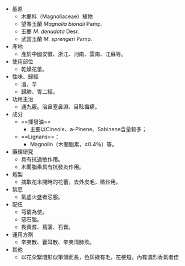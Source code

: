 - 基原
	- 木蘭科（Magnoliaceae）植物
	- 望春玉蘭 *Magnolia biondii* Pamp.
	- 玉蘭 *M. denudata* Desr.
	- 武當玉蘭 *M. sprengeri* Pamp.
- 產地
	- 產於中國安徽、浙江、河南、雲南、江蘇等。
- 使用部位
	- 乾燥花蕾。
- 性味、歸經
	- 溫，辛
	- 歸肺、胃二經。
- 功用主治
	- 通九竅。治鼻塞鼻淵、目眩齒痛。
- 成分
	- ==揮發油==
		- 主要以Cineole、a-Pinene、Sabinene含量較多；
	- ==Lignans==：
		- Magnolin（木蘭脂素，≥0.4％）等。
- 藥理研究
	- 具有抗過敏作用。
	- 木蘭脂素具有抗發炎作用。
- 炮製
	- 摘取花未開時的花蕾，去外皮毛，微炒用。
- 禁忌
	- 氣虚火盛者忌服。
- 配伍
	- 芎藭為使。
	- 惡石脂。
	- 畏黃耆、菖蒲、石膏。
- 運用方劑
	- 辛夷散、蒼耳散、辛夷清肺飲。
- 其他
	- 以花朵緊閉形似筆頭而長，色灰綠有毛，花梗短，內有濃烈香氣者佳